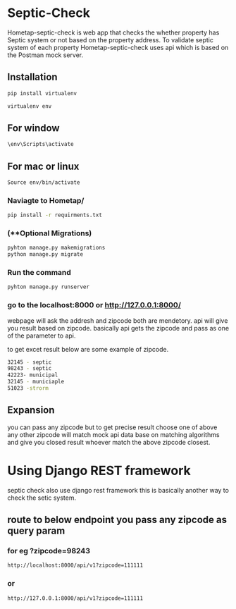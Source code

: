 # Septic-Check
Hometap-septic-check is web app that checks the whether property has Septic system or not based on the property address.
To validate septic system of each property Hometap-septic-check uses api which is based on the Postman mock server.

## Installation


```bash
pip install virtualenv
```
```bash
virtualenv env 
```
## For window
```bash
\env\Scripts\activate
```
## For mac or linux
```bash
Source env/bin/activate
```

### Naviagte to Hometap/
```bash
pip install -r requirments.txt
```

### (**Optional Migrations)
```bash
pyhton manage.py makemigrations
python manage.py migrate
```
### Run the command
```bash
pyhton manage.py runserver 
```
### go to the localhost:8000 or http://127.0.0.1:8000/
webpage will ask the addresh and zipcode both are mendetory.
api will give you result based on zipcode. basically api gets the zipcode and pass as one of the parameter to api.

to get excet result below are some example of zipcode.
```bash
32145 - septic
98243 - septic
42223- municipal
32145 - municiaple
51023 -strorm 
```
## Expansion 
you can pass any zipcode but to get precise result choose one of above any other zipcode will match 
mock api data base on matching algorithms and give you closed result whoever match the above zipcode closest.

# Using Django REST framework
septic check also use django rest framework this is basically another way to check the setic system.

## route to below endpoint you pass any zipcode as query param 
### for eg ?zipcode=98243
```bash
http://localhost:8000/api/v1?zipcode=111111 
```
### or 
```bash
http://127.0.0.1:8000/api/v1?zipcode=111111
```
 
